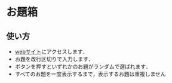 # お題箱

## 使い方

* [webサイト](https://keio-lclab.github.io/odaibako/)にアクセスします．
* お題を改行区切りで入力します．
* ボタンを押すといずれかのお題がランダムで選ばれます．
* すべてのお題を一度表示するまで，表示するお題は重複しません
